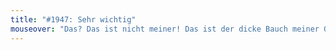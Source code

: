 ```yaml
---
title: "#1947: Sehr wichtig"
mouseover: "Das? Das ist nicht meiner! Das ist der dicke Bauch meiner Gesundheit."
---
```

